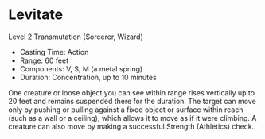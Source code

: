 # Levitate
Level 2 Transmutation (Sorcerer, Wizard)

- Casting Time: Action
- Range: 60 feet
- Components: V, S, M (a metal spring)
- Duration: Concentration, up to 10 minutes

One creature or loose object you can see within range rises vertically up to 20 feet and remains suspended there for the duration. The target can move only by pushing or pulling against a fixed object or surface within reach (such as a wall or a ceiling), which allows it to move as if it were climbing. A creature can also move by making a successful Strength (Athletics) check.
